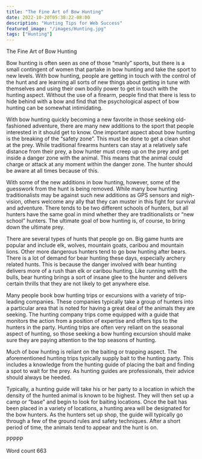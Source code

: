 ```yaml
---
title: "The Fine Art of Bow Hunting"
date: 2022-10-20T05:38:22-08:00
description: "Hunting Tips for Web Success"
featured_image: "/images/Hunting.jpg"
tags: ["Hunting"]
---
```


The Fine Art of Bow Hunting

Bow hunting is often seen as one of those “manly” sports, but there is a small contingent of women that partake in bow hunting and take the sport to new levels. With bow hunting, people are getting in touch with the control of the hunt and are learning all sorts of new things about getting in tune with themselves and using their own bodily power to get in touch with the hunting aspect. Without the use of a firearm, people find that there is less to hide behind with a bow and find that the psychological aspect of bow hunting can be somewhat intimidating.

With bow hunting quickly becoming a new favorite in those seeking old-fashioned adventure, there are many new additions to the sport that people interested in it should get to know. One important aspect about bow hunting is the breaking of the “safety zone”. This must be done to get a clean shot at the prey. While traditional firearms hunters can stay at a relatively safe distance from their prey, a bow hunter must creep up on the prey and get inside a danger zone with the animal. This means that the animal could charge or attack at any moment within the danger zone. The hunter should be aware at all times because of this.

With some of the new additions in bow hunting, however, some of the guesswork from the hunt is being removed. While many bow hunting traditionalists may be against such new additions as GPS sensors and nigh-vision, others welcome any ally that they can muster in this fight for survival and adventure. There tends to be two different schools of hunters, but all hunters have the same goal in mind whether they are traditionalists or “new school” hunters. The ultimate goal of bow hunting is, of course, to bring down the ultimate prey.

There are several types of hunts that people go on. Big game hunts are popular and include elk, wolves, mountain goats, caribou and mountain lions. Other more dangerous hunters tend to go bow hunting after bears. There is a lot of demand for bear hunting these days, especially archery related hunts. This is because the danger involved with bear hunting delivers more of a rush than elk or caribou hunting. Like running with the bulls, bear hunting brings a sort of insane glee to the hunter and delivers certain thrills that they are not likely to get anywhere else.

Many people book bow hunting trips or excursions with a variety of trip-leading companies. These companies typically take a group of hunters into a particular area that is noted for having a great deal of the animals they are seeking. The hunting company trips come equipped with a guide that monitors the action from a position of expertise and offers tips to the hunters in the party. Hunting trips are often very reliant on the seasonal aspect of hunting, so those seeking a bow hunting excursion should make sure they are paying attention to the top seasons of hunting.

Much of bow hunting is reliant on the baiting or trapping aspect. The aforementioned hunting trips typically supply bait to the hunting party. This includes a knowledge from the hunting guide of placing the bait and finding a spot to wait for the prey. As hunting guides are professionals, their advice should always be heeded. 

Typically, a hunting guide will take his or her party to a location in which the density of the hunted animal is known to be highest. They will then set up a camp or “base” and begin to look for baiting locations. Once the bait has been placed in a variety of locations, a hunting area will be designated for the bow hunters. As the hunters set up shop, the guide will typically go through a few of the ground rules and safety techniques. After a short period of time, the animals tend to appear and the hunt is on.

PPPPP

Word count 663

